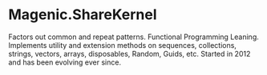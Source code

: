# Magenic.ShareKernel
Factors out common and repeat patterns.
Functional Programming Leaning.
Implements utility and extension methods on sequences, collections, strings, vectors, arrays, disposables, Random, Guids, etc.
Started in 2012 and has been evolving ever since.